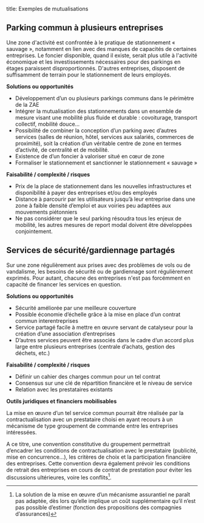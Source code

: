 title: Exemples de mutualisations

## Parking commun à plusieurs entreprises
Une zone d'activité est confrontée à le pratique de stationnement « sauvage », notamment en lien avec des manques de capacités de certaines entreprises. Le foncier disponible, quand il existe, serait plus utile à l'activité économique et les investissements nécessaires pour des parkings en étages paraissent disproportionnés. D'autres entreprises, disposent de suffisamment de terrain pour le stationnement de leurs employés.

**Solutions ou opportunités**

* Développement d’un ou plusieurs parkings communs dans le périmètre de la ZAE
* Intégrer la mutualisation des stationnements dans un ensemble de mesure visant une mobilité plus fluide et durable : covoiturage, transport collectif, mobilité douce…
* Possibilité de combiner la conception d’un parking avec d’autres services (salles de réunion, hôtel, services aux salariés, commerces de proximité), soit la création d’un véritable centre de zone en termes d’activité, de centralité et de mobilité.
* Existence de d’un foncier à valoriser situé en cœur de zone
* Formaliser le stationnement et sanctionner le stationnement « sauvage »

**Faisabilité / complexité / risques**

* Prix de la place de stationnement dans les nouvelles infrastructures et disponibilité à payer des entreprises et/ou des employés
* Distance à parcourir par les utilisateurs jusqu’à leur entreprise dans une zone à faible densité d’emploi et aux voiries peu adaptées aux mouvements piétonniers
* Ne pas considérer que le seul parking résoudra tous les enjeux de mobilité, les autres mesures de report modal doivent être développées conjointement.

## Services de sécurité/gardiennage partagés
Sur une zone régulièrement aux prises avec des problèmes de vols ou de vandalisme, les besoins de sécurité ou de gardiennage sont régulièrement exprimés. Pour autant, chacune des entreprises n'est pas forcémment en capacité de financer les services en question.

**Solutions ou opportunités**

* Sécurité améliorée par une meilleure couverture
* Possible économie d’échelle grâce à la mise en place d’un contrat commun interentreprises
* Service partagé facile à mettre en œuvre servant de catalyseur pour la création d’une association d’entreprises
* D’autres services peuvent être associés dans le cadre d’un accord plus large entre plusieurs entreprises (centrale d’achats, gestion des déchets, etc.)

**Faisabilité / complexité / risques**

* Définir un cahier des charges commun pour un tel contrat
* Consensus sur une clé de répartition financière et le niveau de service
* Relation avec les prestataires existants

**Outils juridiques et financiers mobilisables**

La mise en œuvre d’un tel service commun pourrait être réalisée par la contractualisation avec un prestataire choisi en ayant recours à un mécanisme de type groupement de commande entre les entreprises intéressées.

A ce titre, une convention constitutive du groupement permettrait d’encadrer les conditions de contractualisation avec le prestataire (publicité, mise en concurrence…), les critères de choix et la participation financière des entreprises. Cette convention devra également prévoir les conditions de retrait des entreprises en cours de contrat de prestation pour éviter les discussions ultérieures, voire les conflits[^assu].

[^assu]: La solution de la mise en œuvre d’un mécanisme assurantiel ne paraît pas adaptée, dès lors qu’elle implique un coût supplémentaire qu’il n’est pas possible d’estimer (fonction des propositions des compagnies d’assurances)
